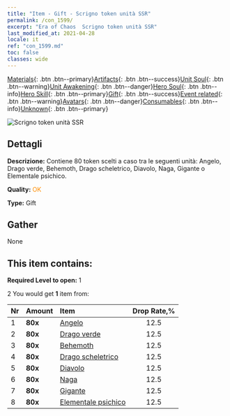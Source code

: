 ```yaml
---
title: "Item - Gift - Scrigno token unità SSR"
permalink: /con_1599/
excerpt: "Era of Chaos  Scrigno token unità SSR"
last_modified_at: 2021-04-28
locale: it
ref: "con_1599.md"
toc: false
classes: wide
---
```

 [Materials](/ItemsIT/){: .btn .btn--primary}[Artifacts](/ItemsIT/Artifacts/){: .btn .btn--success}[Unit Soul](/ItemsIT/UnitSoul/){: .btn .btn--warning}[Unit Awakening](/ItemsIT/UnitAwakening/){: .btn .btn--danger}[Hero Soul](/ItemsIT/HeroSoul/){: .btn .btn--info}[Hero Skill](/ItemsIT/HeroSkill/){: .btn .btn--primary}[Gift](/ItemsIT/Gift/){: .btn .btn--success}[Event related](/ItemsIT/Events/){: .btn .btn--warning}[Avatars](/ItemsIT/Avatars/){: .btn .btn--danger}[Consumables](/ItemsIT/Consumables/){: .btn .btn--info}[Unknown](/ItemsIT/Unknown/){: .btn .btn--primary}

 ![Scrigno token unità SSR](/images/t/i_907211.png)

## Dettagli
 **Descrizione:** Contiene 80 token scelti a caso tra le seguenti unità: Angelo, Drago verde, Behemoth, Drago scheletrico, Diavolo, Naga, Gigante o Elementale psichico.

 **Quality:** <span style="color: #FF8C00">OK</span>

 **Type:** Gift

## Gather

  None

## This item contains:

 **Required Level to open:** 1

 2 You would get **1** item  from:

  | Nr | Amount |     Item    | Drop Rate,% |
  |:---|:-------|:------------|:---------:|
  | 1 |  **80x** | [Angelo](/ItemsIT/unt_196/) | 12.5 | 
  | 2 |  **80x** | [Drago verde](/ItemsIT/unt_205/) | 12.5 | 
  | 3 |  **80x** | [Behemoth](/ItemsIT/unt_223/) | 12.5 | 
  | 4 |  **80x** | [Drago scheletrico](/ItemsIT/unt_214/) | 12.5 | 
  | 5 |  **80x** | [Diavolo](/ItemsIT/unt_232/) | 12.5 | 
  | 6 |  **80x** | [Naga](/ItemsIT/unt_240/) | 12.5 | 
  | 7 |  **80x** | [Gigante](/ItemsIT/unt_241/) | 12.5 | 
  | 8 |  **80x** | [Elementale psichico](/ItemsIT/unt_267/) | 12.5 | 
